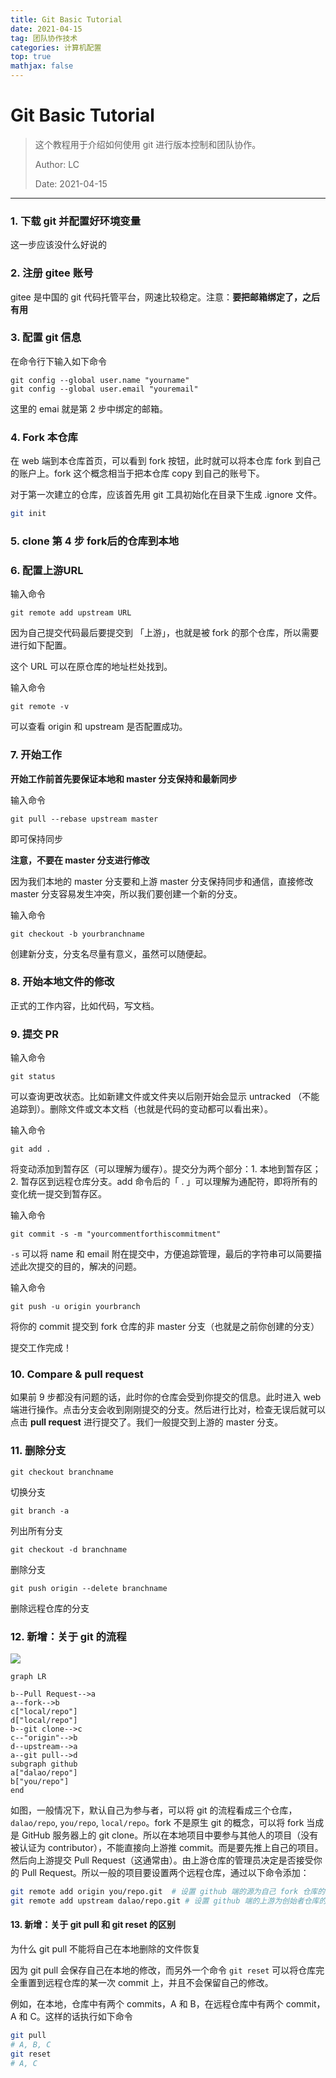 ```yaml
---
title: Git Basic Tutorial
date: 2021-04-15
tag: 团队协作技术
categories: 计算机配置
top: true
mathjax: false
---
```


# Git Basic Tutorial

> 这个教程用于介绍如何使用 git 进行版本控制和团队协作。
>
> Author: LC
>
> Date: 2021-04-15



---



### 1. 下载 git 并配置好环境变量

这一步应该没什么好说的



### 2. 注册 gitee 账号

gitee 是中国的 git 代码托管平台，网速比较稳定。注意：**要把邮箱绑定了，之后有用**



### 3. 配置 git 信息

在命令行下输入如下命令

```
git config --global user.name "yourname"
git config --global user.email "youremail"
```

这里的 emai 就是第 2 步中绑定的邮箱。



### 4. Fork 本仓库

在 web 端到本仓库首页，可以看到 fork 按钮，此时就可以将本仓库 fork 到自己的账户上。fork 这个概念相当于把本仓库 copy 到自己的账号下。

对于第一次建立的仓库，应该首先用 git 工具初始化在目录下生成 .ignore 文件。

```bash
git init
```



### 5. clone 第 4 步 fork后的仓库到本地



### 6. 配置上游URL

输入命令

```
git remote add upstream URL
```

因为自己提交代码最后要提交到 「上游」，也就是被 fork 的那个仓库，所以需要进行如下配置。

这个 URL 可以在原仓库的地址栏处找到。

输入命令

```
git remote -v
```

可以查看 origin 和 upstream 是否配置成功。



### 7. 开始工作

**开始工作前首先要保证本地和 master 分支保持和最新同步**

输入命令

```
git pull --rebase upstream master
```

即可保持同步



**注意，不要在 master 分支进行修改**

因为我们本地的 master 分支要和上游 master 分支保持同步和通信，直接修改master 分支容易发生冲突，所以我们要创建一个新的分支。

输入命令

```
git checkout -b yourbranchname
```

创建新分支，分支名尽量有意义，虽然可以随便起。



### 8. 开始本地文件的修改

正式的工作内容，比如代码，写文档。



### 9. 提交 PR

输入命令

```
git status
```

可以查询更改状态。比如新建文件或文件夹以后刚开始会显示 untracked （不能追踪到）。删除文件或文本文档（也就是代码的变动都可以看出来）。

输入命令

```
git add .
```

将变动添加到暂存区（可以理解为缓存）。提交分为两个部分：1. 本地到暂存区；2. 暂存区到远程仓库分支。add 命令后的「 . 」可以理解为通配符，即将所有的变化统一提交到暂存区。

输入命令

```
git commit -s -m "yourcommentforthiscommitment"
```

`-s` 可以将 name 和 email 附在提交中，方便追踪管理，最后的字符串可以简要描述此次提交的目的，解决的问题。

输入命令

```
git push -u origin yourbranch 
```

将你的 commit 提交到 fork 仓库的非 master 分支（也就是之前你创建的分支）

提交工作完成！



### 10. Compare & pull request

如果前 9 步都没有问题的话，此时你的仓库会受到你提交的信息。此时进入 web 端进行操作。点击分支会收到刚刚提交的分支。然后进行比对，检查无误后就可以点击 **pull request** 进行提交了。我们一般提交到上游的 master 分支。



### 11. 删除分支

```
git checkout branchname
```

切换分支

```
git branch -a
```

列出所有分支

```
git checkout -d branchname
```

删除分支

```
git push origin --delete branchname
```

删除远程仓库的分支

### 12. 新增：关于 git 的流程

![](https://pic.imgdb.cn/item/61b9d4cf2ab3f51d9168a582.png)

```mermaid
graph LR

b--Pull Request-->a
a--fork-->b
c["local/repo"]
d["local/repo"]
b--git clone-->c
c--"origin"-->b
d--upstream-->a
a--git pull-->d
subgraph github
a["dalao/repo"]
b["you/repo"]
end
```

如图，一般情况下，默认自己为参与者，可以将 git 的流程看成三个仓库，`dalao/repo`, `you/repo`, `local/repo`。fork 不是原生 git 的概念，可以将 fork 当成是 GitHub 服务器上的 git clone。所以在本地项目中要参与其他人的项目（没有被认证为 contributor），不能直接向上游推 commit。而是要先推上自己的项目。然后向上游提交 Pull Request（这通常由）。由上游仓库的管理员决定是否接受你的 Pull Request。所以一般的项目要设置两个远程仓库，通过以下命令添加：

```bash
git remote add origin you/repo.git	# 设置 github 端的源为自己 fork 仓库的 URL
git remote add upstream dalao/repo.git # 设置 github 端的上游为创始者仓库的 URL
```

#### 13. 新增：关于 git pull 和 git reset 的区别

 为什么 git pull 不能将自己在本地删除的文件恢复

因为 git pull 会保存自己在本地的修改，而另外一个命令 `git reset` 可以将仓库完全重置到远程仓库的某一次 commit 上，并且不会保留自己的修改。

例如，在本地，仓库中有两个 commits，A 和 B，在远程仓库中有两个 commit，A 和 C。这样的话执行如下命令

```bash
git pull
# A, B, C
git reset
# A, C
```
